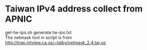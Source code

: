 # Taiwan IPv4 address collect from APNIC
get-tw-ips.sh generate tw-ips.txt  
The netmask tool in script is from http://trap.mtview.ca.us/~talby/netmask_2.4.tar.gz
